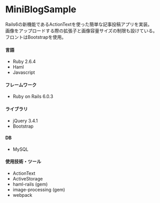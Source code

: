 # MiniBlogSample

Rails6の新機能であるActionTextを使った簡単な記事投稿アプリを実装。  
画像をアップロードする際の拡張子と画像容量サイズの制限も設けている。  
フロントはBootstrapを使用。  


#### 言語

* Ruby 2.6.4
* Haml
* Javascript

#### フレームワーク

* Ruby on Rails 6.0.3

#### ライブラリ

* jQuery 3.4.1
* Bootstrap

#### DB

* MySQL

#### 使用技術・ツール

* ActionText
* ActiveStorage
* haml-rails (gem)
* image-processing (gem)
* webpack
